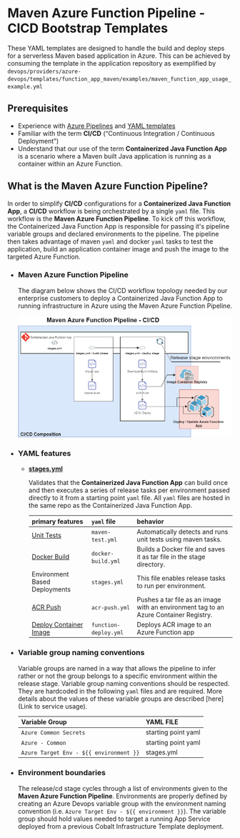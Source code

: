 # Maven Azure Function Pipeline - CICD Bootstrap Templates

These YAML templates are designed to handle the build and deploy steps for a serverless Maven based application in Azure. This can be achieved by consuming the template in the application repository as exemplified by `devops/providers/azure-devops/templates/function_app_maven/examples/maven_function_app_usage_example.yml`

## Prerequisites

- Experience with [Azure Pipelines](https://docs.microsoft.com/en-us/azure/devops/pipelines/get-started/key-pipelines-concepts?view=azure-devops) and [YAML templates](https://docs.microsoft.com/en-us/azure/devops/pipelines/yaml-schema?view=azure-devops&tabs=schema%2Cparameter-schema)
- Familiar with the term **CI/CD** (“Continuous Integration / Continuous Deployment”)
- Understand that our use of the term **Containerized Java Function App** is a scenario where a Maven built Java application is running as a container within an Azure Function.

## What is the Maven Azure Function Pipeline?

In order to simplify **CI/CD** configurations for a **Containerized Java Function App**, a **CI/CD** workflow is being orchestrated by a single `yaml` file. This workflow is the **Maven Azure Function Pipeline**. To kick off this workflow, the Containerized Java Function App is responsible for passing it's pipeline variable groups and declared environments to the pipeline. The pipeline then takes advantage of maven `yaml` and docker `yaml` tasks to test the application, build an application container image and push the image to the targeted Azure Function.

- ### Maven Azure Function Pipeline

    The diagram below shows the CI/CD workflow topology needed by our enterprise customers to deploy a Containerized Java Function App to running infrastructure in Azure using the Maven Azure Function Pipeline.

    ![Maven Azure Function Pipeline CI/CD WORKFLOW](./.images/CICD_Maven_Azure_Function_Pipeline_v1.png)

- ### YAML features

    - **[stages.yml](./stages.yml)**

        Validates that the **Containerized Java Function App** can build once and then executes a series of release tasks per environment passed directly to it from a starting point `yaml` file. All `yaml` files are hosted in the same repo as the Containerized Java Function App.

        | primary features | `yaml` file | behavior |
        | ---  | ---   | ---  |
        | [Unit Tests](https://docs.microsoft.com/en-us/azure/devops/pipelines/tasks/build/maven?view=azure-devops) | `maven-test.yml` | Automatically detects and runs unit tests using maven tasks. |
        | [Docker Build](https://docs.microsoft.com/en-us/azure/devops/pipelines/tasks/build/docker?view=azure-devops) | `docker-build.yml` | Builds a Docker file and saves it as tar file in the stage directory. |
        | Environment Based Deployments  | `stages.yml` | This file enables release tasks to run per environment. |
        | [ACR Push](https://docs.microsoft.com/en-us/azure/devops/pipelines/tasks/deploy/azure-cli?view=azure-devops)| `acr-push.yml` | Pushes a tar file as an image with an environment tag to an Azure Container Registry. |
        | [Deploy Container Image](https://docs.microsoft.com/en-us/azure/devops/pipelines/tasks/deploy/azure-cli?view=azure-devops) | `function-deploy.yml` | Deploys ACR image to an Azure Function app |

- ### Variable group naming conventions

    Variable groups are named in a way that allows the pipeline to infer rather or not the group belongs to a specific environment within the release stage. Variable group naming conventions should be respected. They are hardcoded in the following `yaml` files and are required. More details about the values of these variable groups are described [here](Link to service usage).

    | Variable Group | YAML FILE |
    | ---      | ---         |
    |  `Azure Common Secrets` | starting point yaml |
    |  `Azure - Common` | starting point yaml |
    |  `Azure Target Env - ${{ environment }}` | stages.yml |

- ### Environment boundaries

   The release/cd stage cycles through a list of environments given to the **Maven Azure Function Pipeline**. Environments are properly defined by creating an Azure Devops variable group with the environment naming convention (i.e. `Azure Target Env - ${{ environment }}`). The variable group should hold values needed to target a running App Service deployed from a previous Cobalt Infrastructure Template deployment.
